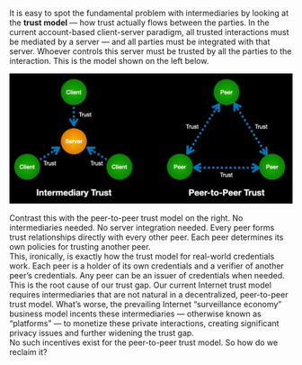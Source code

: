 It is easy to spot the fundamental problem with intermediaries by looking at the ​**trust
model​** — how trust actually flows between the parties. In the current account-based
client-server paradigm, all trusted interactions must be mediated by a server — and all
parties must be integrated with that server. Whoever controls this server must be
trusted by all the parties to the interaction. This is the model shown on the left below.

![p2p_trust](../images/p2p_trust.png)

Contrast this with the peer-to-peer trust model on the right. No intermediaries needed.
No server integration needed. Every peer forms trust relationships directly with every
other peer. Each peer determines its own policies for trusting another peer.  
This, ironically, is exactly how the trust model for real-world credentials work. Each peer
is a holder of its own credentials and a verifier of another peer’s credentials. Any peer
can be an issuer of credentials when needed.  
This is the root cause of our trust gap. Our current Internet trust model requires
intermediaries that are not natural in a decentralized, peer-to-peer trust model. What’s
worse, the prevailing Internet “surveillance economy” business model incents these
intermediaries — otherwise known as “platforms” — to monetize these private interactions,
creating significant privacy issues and further widening the trust gap.  
No such incentives exist for the peer-to-peer trust model. So how do we reclaim it?